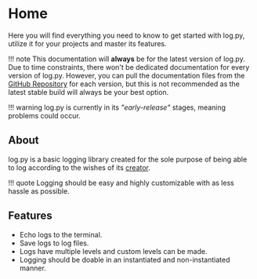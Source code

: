 # Home
Here you will find everything you need to know to get started with log.py, 
utilize it for your projects and master its features.

!!! note
    This documentation will **always** be for the latest version of log.py.
    Due to time constraints, there won't be dedicated documentation for every version of log.py.
    However, you can pull the documentation files from the [GitHub Repository](https://github.com/SebastiaanBij/log.py) for each version,
    but this is not recommended as the latest stable build will always be your best option.

!!! warning
    log.py is currently in its _"early-release"_ stages, meaning problems could occur.

## About
log.py is a basic logging library created for the sole purpose of being able to log according to the wishes of its [creator](https://github.com/SebastiaanBij).

!!! quote
    Logging should be easy and highly customizable with as less hassle as possible.

## Features
- Echo logs to the terminal.
- Save logs to log files.
- Logs have multiple levels and custom levels can be made.
- Logging should be doable in an instantiated and non-instantiated manner.
